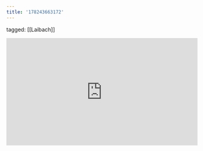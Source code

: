 ```yaml
---
title: '178243663172'
---
```

tagged: [[Laibach]]
<iframe allow="accelerometer; autoplay; clipboard-write; encrypted-media; gyroscope; picture-in-picture" allowfullscreen="" frameborder="0" height="281" id="youtube_iframe" src="https://www.youtube.com/embed/LB9lObWclFQ?feature=oembed&amp;enablejsapi=1&amp;origin=https://safe.txmblr.com&amp;wmode=opaque" width="500"></iframe>